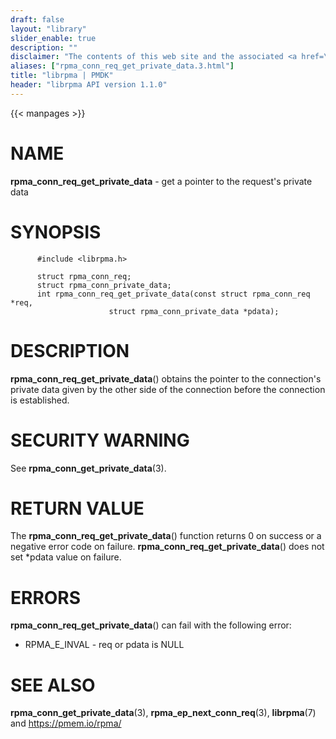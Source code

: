 ```yaml
---
draft: false
layout: "library"
slider_enable: true
description: ""
disclaimer: "The contents of this web site and the associated <a href=\"https://github.com/pmem\">GitHub repositories</a> are BSD-licensed open source."
aliases: ["rpma_conn_req_get_private_data.3.html"]
title: "librpma | PMDK"
header: "librpma API version 1.1.0"
---
```

{{< manpages >}}

[comment]: <> (SPDX-License-Identifier: BSD-3-Clause)
[comment]: <> (Copyright 2020-2022, Intel Corporation)

NAME
====

**rpma\_conn\_req\_get\_private\_data** - get a pointer to the
request\'s private data

SYNOPSIS
========

          #include <librpma.h>

          struct rpma_conn_req;
          struct rpma_conn_private_data;
          int rpma_conn_req_get_private_data(const struct rpma_conn_req *req,
                          struct rpma_conn_private_data *pdata);

DESCRIPTION
===========

**rpma\_conn\_req\_get\_private\_data**() obtains the pointer to the
connection\'s private data given by the other side of the connection
before the connection is established.

SECURITY WARNING
================

See **rpma\_conn\_get\_private\_data**(3).

RETURN VALUE
============

The **rpma\_conn\_req\_get\_private\_data**() function returns 0 on
success or a negative error code on failure.
**rpma\_conn\_req\_get\_private\_data**() does not set \*pdata value on
failure.

ERRORS
======

**rpma\_conn\_req\_get\_private\_data**() can fail with the following
error:

-   RPMA\_E\_INVAL - req or pdata is NULL

SEE ALSO
========

**rpma\_conn\_get\_private\_data**(3), **rpma\_ep\_next\_conn\_req**(3),
**librpma**(7) and https://pmem.io/rpma/
